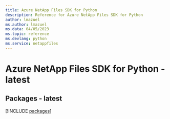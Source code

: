```yaml
---
title: Azure NetApp Files SDK for Python
description: Reference for Azure NetApp Files SDK for Python
author: lmazuel
ms.author: lmazuel
ms.data: 04/05/2023
ms.topic: reference
ms.devlang: python
ms.service: netappfiles
---
```

# Azure NetApp Files SDK for Python - latest
## Packages - latest
[!INCLUDE [packages](netapp-files-index.md)]
